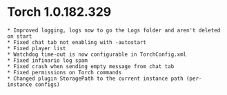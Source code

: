# Torch 1.0.182.329
    * Improved logging, logs now to go the Logs folder and aren't deleted on start
    * Fixed chat tab not enabling with -autostart
    * Fixed player list
    * Watchdog time-out is now configurable in TorchConfig.xml
    * Fixed infinario log spam
    * Fixed crash when sending empty message from chat tab
    * Fixed permissions on Torch commands
    * Changed plugin StoragePath to the current instance path (per-instance configs)